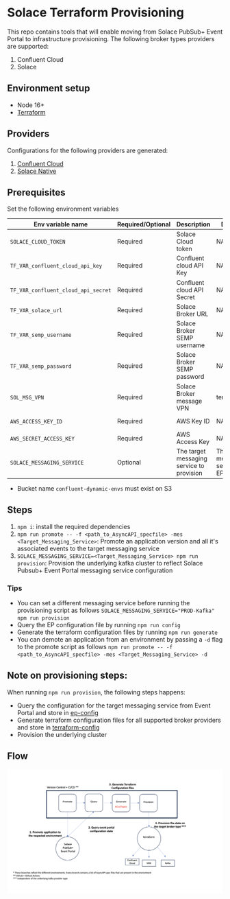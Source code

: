 # Solace Terraform Provisioning

This repo contains tools that will enable moving from Solace PubSub+ Event Portal to infrastructure provisioning. The following broker types providers are supported:

1. Confluent Cloud
1. Solace

## Environment setup

- Node 16+
- [Terraform](https://developer.hashicorp.com/terraform/tutorials/aws-get-started/install-cli)

## Providers

Configurations for the following providers are generated: 

1. [Confluent Cloud](https://registry.terraform.io/providers/confluentinc/confluent/latest/docs)
1. [Solace Native](https://registry.terraform.io/providers/SolaceProducts/solacebroker/latest)

## Prerequisites

Set the following environment variables

| Env variable name  | Required/Optional | Description | Default | Provider
| ------------- | ------------- | ------------- | ------------- | ------------- |
| `SOLACE_CLOUD_TOKEN`  | Required  | Solace Cloud token | NA | NA |
| `TF_VAR_confluent_cloud_api_key`  | Required  | Confluent cloud API Key | NA | Confluent |
| `TF_VAR_confluent_cloud_api_secret`  | Required  | Confluent cloud API Secret | NA | Confluent |
| `TF_VAR_solace_url`  | Required  | Solace Broker URL | NA | Solace |
| `TF_VAR_semp_username`  | Required  | Solace Broker SEMP username | NA | Solace |
| `TF_VAR_semp_password`  | Required  | Solace Broker SEMP password | NA | Solace |
| `SOL_MSG_VPN`  | Required  | Solace Broker message VPN | terraform | Solace |
| `AWS_ACCESS_KEY_ID`  | Required  | AWS Key ID | NA | Confluent + Solace |
| `AWS_SECRET_ACCESS_KEY`  | Required  | AWS Access Key | NA | Confluent + Solace |
| `SOLACE_MESSAGING_SERVICE`  | Optional  | The target messaging service to provision | The first messaging service in EP | Solace + Confluent |

- Bucket name `confluent-dynamic-envs` must exist on S3

## Steps
1. `npm i`: install the required dependencies
1. `npm run promote -- -f <path_to_AsyncAPI_specfile> -mes <Target_Messaging_Service>`: Promote an application version and all it's associated events to the target messaging service
1. `SOLACE_MESSAGING_SERVICE=<Target_Messaging_Service> npm run provision`: Provision the underlying kafka cluster to reflect Solace Pubsub+ Event Portal messaging service configuration

### Tips 

- You can set a different messaging service before running the provisioning script as follows
`SOLACE_MESSAGING_SERVICE="PROD-Kafka" npm run provision`
- Query the EP configuration file by running `npm run config`
- Generate the terraform configuration files by running `npm run generate`
- You can demote an application from an environment by passing a `-d` flag to the promote script as follows `npm run promote -- -f <path_to_AsyncAPI_specfile> -mes <Target_Messaging_Service> -d`

## Note on provisioning steps:
When running `npm run provision`, the following steps happens:
- Query the configuration for the target messaging service from Event Portal and store in [ep-config](./ep-config)
- Generate terraform configuration files for all supported broker providers and store in [terraform-config](./terraform-config)
- Provision the underlying cluster

## Flow
![flow](./flow.png)
